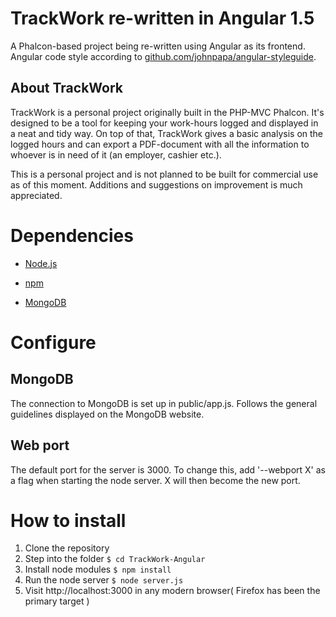 # TrackWork re-written in Angular 1.5
A Phalcon-based project being re-written using Angular as its frontend.
Angular code style according to [github.com/johnpapa/angular-styleguide](https://github.com/johnpapa/angular-styleguide/blob/master/a1/README.md).

## About TrackWork
TrackWork is a personal project originally built in the PHP-MVC Phalcon. It's designed to be a tool for keeping your work-hours logged and displayed
in a neat and tidy way. On top of that, TrackWork gives a basic analysis on the logged hours and can export a PDF-document with all the information
to whoever is in need of it (an employer, cashier etc.).  

This is a personal project and is not planned to be built for commercial use as of this moment. Additions and suggestions on improvement is
much appreciated.

# Dependencies
+ [Node.js](https://nodejs.org/en/)

+ [npm](https://www.npmjs.com/)

+ [MongoDB](https://www.mongodb.org/)

# Configure

## MongoDB
The connection to MongoDB is set up in public/app.js. Follows the general guidelines displayed on the MongoDB website.

## Web port
The default port for the server is 3000. To change this, add '--webport X' as a flag when starting the node server. X will then become the new port.

# How to install
1. Clone the repository
2. Step into the folder ``` $ cd TrackWork-Angular ```
3. Install node modules ``` $ npm install ```
4. Run the node server ``` $ node server.js ```
5. Visit http://localhost:3000 in any modern browser( Firefox has been the primary target )
